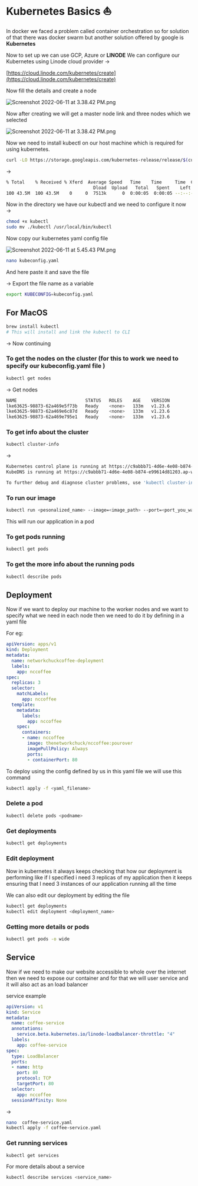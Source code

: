 # Kubernetes Basics ⛵

In docker we faced a problem called container orchestration so for solution of that there was docker swarm but another solution offered by google is **Kubernetes**

Now to set up we can use GCP, Azure or **LINODE**
We can configure our Kubernetes using Linode cloud provider →

[https://cloud.linode.com/kubernetes/create](https://cloud.linode.com/kubernetes/create)

Now fill the details and create a node

![Screenshot 2022-06-11 at 3.38.42 PM.png](Screenshot_2022-06-11_at_3.38.42_PM.png)

Now after creating we will get a master node link and three nodes which we selected

![Screenshot 2022-06-11 at 3.38.42 PM.png](Screenshot_2022-06-11_at_3.38.42_PM%201.png)

Now we need to install kubectl on our host machine which is required for using kubernetes.

```bash
curl -LO https://storage.googleapis.com/kubernetes-release/release/$(curl -s https://storage.googleapis.com/kubernetes-release/release/stable.txt)/bin/linux/amd64/kubectl
```

→ 

```bash
% Total    % Received % Xferd  Average Speed   Time    Time     Time  Current
                                 Dload  Upload   Total   Spent    Left  Speed
100 43.5M  100 43.5M    0     0  7513k      0  0:00:05  0:00:05 --:--:-- 8750k
```

Now in the directory we have our kubectl and we need to configure it now →

```bash
chmod +x kubectl
sudo mv ./kubectl /usr/local/bin/kubectl
```

Now copy our kubernetes yaml config file

![Screenshot 2022-06-11 at 5.45.43 PM.png](Screenshot_2022-06-11_at_5.45.43_PM.png)

```bash
nano kubeconfig.yaml
```

And here paste it and save the file

→ Export the file name as a variable

```bash
export KUBECONFIG=kubeconfig.yaml
```

## For MacOS

```bash
brew install kubectl
# This will install and link the kubectl to CLI
```

→ Now continuing

### To get the nodes on the cluster (for this to work we need to specify our kubeconfig.yaml file )

```bash
kubectl get nodes
```

→ Get nodes

```bash
NAME                          STATUS   ROLES    AGE    VERSION
lke63625-98873-62a469e5f73b   Ready    <none>   133m   v1.23.6
lke63625-98873-62a469e6c87d   Ready    <none>   133m   v1.23.6
lke63625-98873-62a469e795e1   Ready    <none>   133m   v1.23.6
```

### To get info about the cluster

```bash
kubectl cluster-info
```

→

```bash
Kubernetes control plane is running at https://c9abbb71-4d6e-4e08-b874-e99614d81203.ap-west-2.linodelke.net:443
KubeDNS is running at https://c9abbb71-4d6e-4e08-b874-e99614d81203.ap-west-2.linodelke.net:443/api/v1/namespaces/kube-system/services/kube-dns:dns/proxy

To further debug and diagnose cluster problems, use 'kubectl cluster-info dump'.
```

### To run our image

```bash
kubectl run <pesonalized_name> --image=<image_path> --port=<port_you_want_to_run_container_on>
```

This will run our application in a pod 

### To get pods running

```bash
kubectl get pods
```

### To get the more info about the running pods

```bash
kubectl describe pods
```

## Deployment

Now if we want to deploy our machine to the worker nodes and we want to specify what we need in each node then we need to do it by defining in a yaml file

For eg:

```yaml
apiVersion: apps/v1
kind: Deployment
metadata:
  name: networkchuckcoffee-deployment
  labels:
    app: nccoffee
spec:
  replicas: 3
  selector:
    matchLabels:
      app: nccoffee
  template:
    metadata:
      labels:
        app: nccoffee
    spec:
      containers:
      - name: nccoffee
        image: thenetworkchuck/nccoffee:pourover
        imagePullPolicy: Always
        ports:
        - containerPort: 80
```

To deploy using the config defined by us in this yaml file we will use this command

```bash
kubectl apply -f <yaml_filename>
```

### Delete a pod

```bash
kubectl delete pods <podname>
```

### Get deployments

```bash
kubectl get deployments
```

### Edit deployment

Now in kubernetes it always keeps checking that how our deployment is performing like if I specified i need 3 replicas of my application then it keeps ensuring that I need 3 instances of our application running all the time

We can also edit our deployment by editing the file

```bash
kubectl get deployments
kubectl edit deployment <deployment_name>
```

### Getting more details or pods

```bash
kubectl get pods -o wide
```

## Service

Now if we need to make our website accessible to whole over the internet then we need to expose our container and for that we will user service and it will also act as an load balancer

service example

```yaml
apiVersion: v1
kind: Service
metadata:
  name: coffee-service
  annotations:
    service.beta.kubernetes.io/linode-loadbalancer-throttle: "4"
  labels:
    app: coffee-service
spec:
  type: LoadBalancer
  ports:
  - name: http
    port: 80
    protocol: TCP
    targetPort: 80
  selector:
    app: nccoffee
  sessionAffinity: None
```

→

```bash
nano  coffee-service.yaml
kubectl apply -f coffee-service.yaml
```

### Get running services

```bash
kubectl get services
```

For more details about a service

```bash
kubectl describe services <service_name>
```
